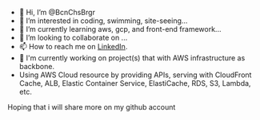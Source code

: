 - 👋 Hi, I’m @BcnChsBrgr
- 👀 I’m interested in coding, swimming, site-seeing...
- 🌱 I’m currently learning aws, gcp, and front-end framework...
- 💞️ I’m looking to collaborate on ...
- 📫 How to reach me on [LinkedIn](https://www.linkedin.com/in/yu-hin-ng-4797aa141/).
- 📝 I'm currently working on project(s) that with AWS infrastructure as backbone. 
- Using AWS Cloud resource by providing APIs, serving with CloudFront Cache, ALB, Elastic Container Service, ElastiCache, RDS, S3, Lambda, etc.

Hoping that i will share more on my github account
